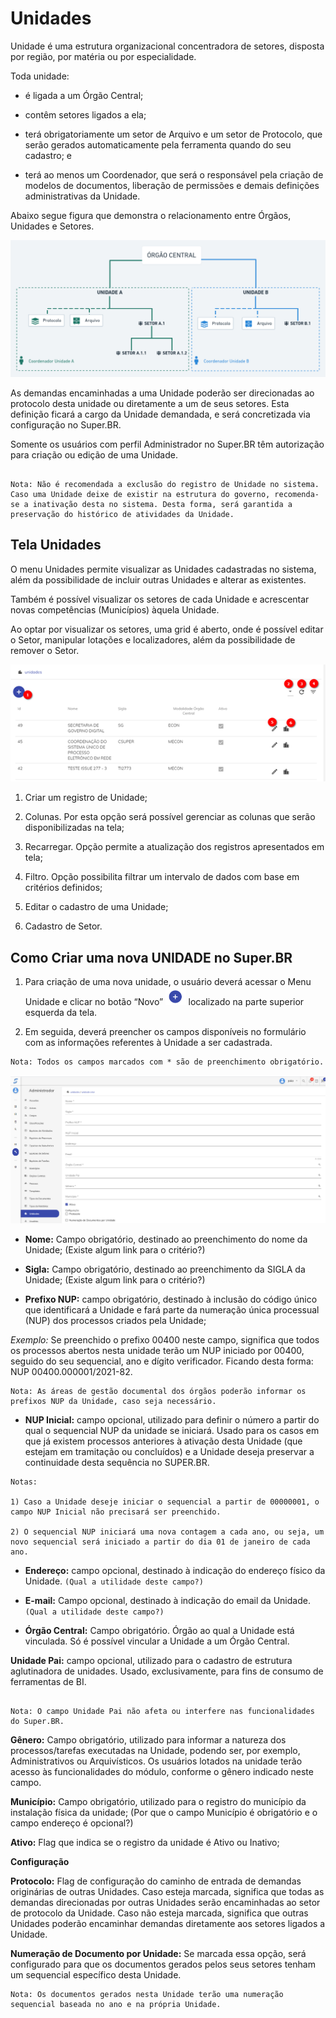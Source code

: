 # Unidades

 

Unidade é uma estrutura organizacional concentradora de setores, disposta por região, por matéria ou por especialidade.  

Toda unidade: 

- é ligada a um Órgão Central; 

- contêm setores ligados a ela; 

- terá obrigatoriamente um setor de Arquivo e um setor de Protocolo, que serão gerados automaticamente pela ferramenta quando do seu cadastro; e 

- terá ao menos um Coordenador, que será o responsável pela criação de modelos de documentos, liberação de permissões e demais definições administrativas da Unidade. 


Abaixo segue figura que demonstra o relacionamento entre Órgãos, Unidades e Setores. 

<img src="../../_static/images/Unidades - Figura Demonstrativa.png"/>


As demandas encaminhadas a uma Unidade poderão ser direcionadas ao protocolo desta unidade ou diretamente a um de seus setores. Esta definição ficará a cargo da Unidade demandada, e será concretizada via configuração no Super.BR.

Somente os usuários com perfil Administrador no Super.BR têm autorização para criação ou edição de uma Unidade. 

```{note}

Nota: Não é recomendada a exclusão do registro de Unidade no sistema. Caso uma Unidade deixe de existir na estrutura do governo, recomenda-se a inativação desta no sistema. Desta forma, será garantida a preservação do histórico de atividades da Unidade. 
```


## Tela Unidades 

O menu Unidades permite visualizar as Unidades cadastradas no sistema, além da possibilidade de incluir outras Unidades e alterar as existentes. 

Também é possível visualizar os setores de cada Unidade e acrescentar novas competências (Municípios) àquela Unidade. 

Ao optar por visualizar os setores, uma grid é aberto, onde é possível editar o Setor, manipular lotações e localizadores, além da possibilidade de remover o Setor. 

<img src="../../_static/images/Unidades - Tela Principal.png"/>


1) Criar um registro de Unidade; 

2) Colunas. Por esta opção será possível gerenciar as colunas que serão disponibilizadas na tela; 

3) Recarregar. Opção permite a atualização dos registros apresentados em tela;  

4) Filtro. Opção possibilita filtrar um intervalo de dados com base em critérios definidos;

5) Editar o cadastro de uma Unidade; 

6) Cadastro de Setor. 

 

## Como Criar uma nova UNIDADE no Super.BR 

1. Para criação de uma nova unidade, o usuário deverá acessar o Menu Unidade e clicar no botão “Novo” <img src="../../_static/images/Botão de Inclusão (+).png" alt="Botão de Inclusão (+)" style="zoom: 50%;" /> localizado na parte superior esquerda da tela. 


2. Em seguida, deverá preencher os campos disponíveis no formulário com as informações referentes à Unidade a ser cadastrada.

```{note}
Nota: Todos os campos marcados com * são de preenchimento obrigatório. 
```

<img src="../../_static/images/Unidades - Tela com a Lista de Campos.png"/>


* **Nome:** Campo obrigatório, destinado ao preenchimento do nome da Unidade; (Existe algum link para o critério?) 


* **Sigla:** Campo obrigatório, destinado ao preenchimento da SIGLA da Unidade; (Existe algum link para o critério?) 


* **Prefixo NUP:** campo obrigatório, destinado à inclusão do código único que identificará a Unidade e fará parte da numeração única processual (NUP) dos processos criados pela Unidade; 


*Exemplo:* Se preenchido o prefixo 00400 neste campo, significa que todos os processos abertos nesta unidade terão um NUP iniciado por 00400, seguido do seu sequencial, ano e dígito verificador. Ficando desta forma: NUP 00400.000001/2021-82. 

```{note}
Nota: As áreas de gestão documental dos órgãos poderão informar os prefixos NUP da Unidade, caso seja necessário. 
```

* **NUP Inicial:** campo opcional, utilizado para definir o número a partir do qual o sequencial NUP da unidade se iniciará. Usado para os casos em que já existem processos anteriores à ativação desta Unidade (que estejam em tramitação ou concluídos) e a Unidade deseja preservar a continuidade desta sequência no SUPER.BR. 

```{note}
Notas: 

1) Caso a Unidade deseje iniciar o sequencial a partir de 00000001, o campo NUP Inicial não precisará ser preenchido. 

2) O sequencial NUP iniciará uma nova contagem a cada ano, ou seja, um novo sequencial será iniciado a partir do dia 01 de janeiro de cada ano. 
```


* **Endereço:** campo opcional, destinado à indicação do endereço físico da Unidade. 
```(Qual a utilidade deste campo?) ```

* **E-mail:** Campo opcional, destinado à indicação do email da Unidade. ```(Qual a utilidade deste campo?)```
 

* **Órgão Central:** Campo obrigatório. Órgão ao qual a Unidade está vinculada. Só é possível vincular a Unidade a um Órgão Central. 

**Unidade Pai:** campo opcional, utilizado para o cadastro de estrutura aglutinadora de unidades. Usado, exclusivamente, para fins de consumo de ferramentas de BI.  


```{note}

Nota: O campo Unidade Pai não afeta ou interfere nas funcionalidades do Super.BR. 
```


**Gênero:** Campo obrigatório, utilizado para informar a natureza dos processos/tarefas executadas na Unidade, podendo ser, por exemplo, Administrativos ou Arquivísticos. Os usuários lotados na unidade terão acesso às funcionalidades do módulo, conforme o gênero indicado neste campo. 

 

**Município:** Campo obrigatório, utilizado para o registro do município da instalação física da unidade; (Por que o campo Município é obrigatório e o campo endereço é opcional?)  

 

**Ativo:** Flag que indica se o registro da unidade é Ativo ou Inativo; 

 

**Configuração**

**Protocolo:** Flag de configuração do caminho de entrada de demandas originárias de outras Unidades. Caso esteja marcada, significa que todas as demandas direcionadas por outras Unidades serão encaminhadas ao setor de protocolo da Unidade. 
Caso não esteja marcada, significa que outras Unidades poderão encaminhar demandas diretamente aos setores ligados a Unidade. 

**Numeração de Documento por Unidade:** Se marcada essa opção, será configurado para que os documentos gerados pelos seus setores tenham um sequencial específico desta Unidade. 


```{note}
Nota: Os documentos gerados nesta Unidade terão uma numeração sequencial baseada no ano e na própria Unidade.  
```
 
